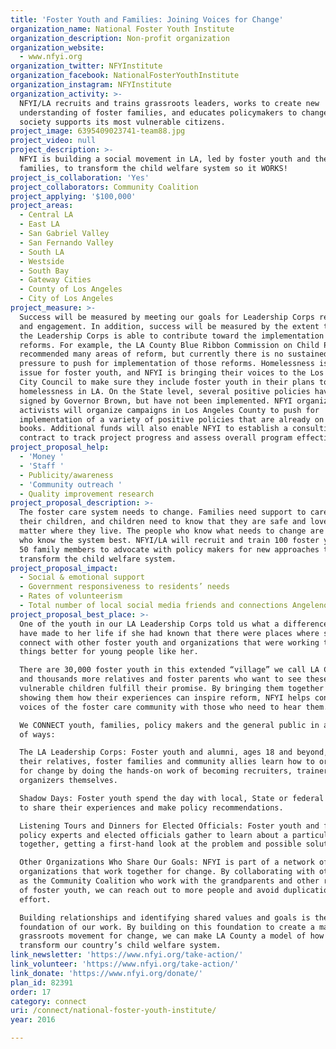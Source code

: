 ```yaml
---
title: 'Foster Youth and Families: Joining Voices for Change'
organization_name: National Foster Youth Institute
organization_description: Non-profit organization
organization_website:
  - www.nfyi.org
organization_twitter: NFYInstitute
organization_facebook: NationalFosterYouthInstitute
organization_instagram: NFYInstitute
organization_activity: >-
  NFYI/LA recruits and trains grassroots leaders, works to create new
  understanding of foster families, and educates policymakers to change how
  society supports its most vulnerable citizens.
project_image: 6395409023741-team88.jpg
project_video: null
project_description: >-
  NFYI is building a social movement in LA, led by foster youth and their
  families, to transform the child welfare system so it WORKS!
project_is_collaboration: 'Yes'
project_collaborators: Community Coalition
project_applying: '$100,000'
project_areas:
  - Central LA
  - East LA
  - San Gabriel Valley
  - San Fernando Valley
  - South LA
  - Westside
  - South Bay
  - Gateway Cities
  - County of Los Angeles
  - City of Los Angeles
project_measure: >-
  Success will be measured by meeting our goals for Leadership Corps recruitment
  and engagement. In addition, success will be measured by the extent to which
  the Leadership Corps is able to contribute toward the implementation of policy
  reforms. For example, the LA County Blue Ribbon Commission on Child Protection
  recommended many areas of reform, but currently there is no sustained outside
  pressure to push for implementation of those reforms. Homelessness is a big
  issue for foster youth, and NFYI is bringing their voices to the Los Angeles
  City Council to make sure they include foster youth in their plans to address
  homelessness in LA. On the State level, several positive policies have been
  signed by Governor Brown, but have not been implemented. NFYI organizers and
  activists will organize campaigns in Los Angeles County to push for
  implementation of a variety of positive policies that are already on the
  books. Additional funds will also enable NFYI to establish a consulting
  contract to track project progress and assess overall program effectiveness.
project_proposal_help:
  - 'Money '
  - 'Staff '
  - Publicity/awareness
  - 'Community outreach '
  - Quality improvement research
project_proposal_description: >-
  The foster care system needs to change. Families need support to care for
  their children, and children need to know that they are safe and loved no
  matter where they live. The people who know what needs to change are the ones
  who know the system best. NFYI/LA will recruit and train 100 foster youth and
  50 family members to advocate with policy makers for new approaches to
  transform the child welfare system.
project_proposal_impact:
  - Social & emotional support
  - Government responsiveness to residents’ needs
  - Rates of volunteerism
  - Total number of local social media friends and connections Angelenos have
project_proposal_best_place: >-
  One of the youth in our LA Leadership Corps told us what a difference it would
  have made to her life if she had known that there were places where she could
  connect with other foster youth and organizations that were working to make
  things better for young people like her. 

  There are 30,000 foster youth in this extended “village” we call LA County,
  and thousands more relatives and foster parents who want to see these
  vulnerable children fulfill their promise. By bringing them together and
  showing them how their experiences can inspire reform, NFYI helps connect the
  voices of the foster care community with those who need to hear them.  

  We CONNECT youth, families, policy makers and the general public in a variety
  of ways:

  The LA Leadership Corps: Foster youth and alumni, ages 18 and beyond, and
  their relatives, foster families and community allies learn how to organize
  for change by doing the hands-on work of becoming recruiters, trainers and
  organizers themselves. 

  Shadow Days: Foster youth spend the day with local, State or federal officials
  to share their experiences and make policy recommendations.

  Listening Tours and Dinners for Elected Officials: Foster youth and families,
  policy experts and elected officials gather to learn about a particular issue
  together, getting a first-hand look at the problem and possible solutions.

  Other Organizations Who Share Our Goals: NFYI is part of a network of
  organizations that work together for change. By collaborating with others such
  as the Community Coalition who work with the grandparents and other relatives
  of foster youth, we can reach out to more people and avoid duplication of
  effort.

  Building relationships and identifying shared values and goals is the
  foundation of our work. By building on this foundation to create a massive
  grassroots movement for change, we can make LA County a model of how to
  transform our country’s child welfare system.
link_newsletter: 'https://www.nfyi.org/take-action/'
link_volunteer: 'https://www.nfyi.org/take-action/'
link_donate: 'https://www.nfyi.org/donate/'
plan_id: 82391
order: 17
category: connect
uri: /connect/national-foster-youth-institute/
year: 2016

---
```

